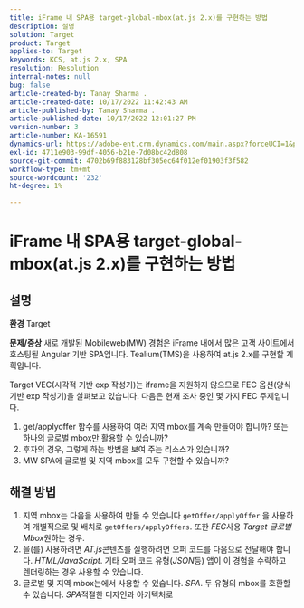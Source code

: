 ```yaml
---
title: iFrame 내 SPA용 target-global-mbox(at.js 2.x)를 구현하는 방법
description: 설명
solution: Target
product: Target
applies-to: Target
keywords: KCS, at.js 2.x, SPA
resolution: Resolution
internal-notes: null
bug: false
article-created-by: Tanay Sharma .
article-created-date: 10/17/2022 11:42:43 AM
article-published-by: Tanay Sharma .
article-published-date: 10/17/2022 12:01:27 PM
version-number: 3
article-number: KA-16591
dynamics-url: https://adobe-ent.crm.dynamics.com/main.aspx?forceUCI=1&pagetype=entityrecord&etn=knowledgearticle&id=83f645c9-104e-ed11-bba2-0022480868ff
exl-id: 4711e903-99df-4056-b21e-7d08bc42d808
source-git-commit: 4702b69f883128bf305ec64f012ef01903f3f582
workflow-type: tm+mt
source-wordcount: '232'
ht-degree: 1%

---
```


# iFrame 내 SPA용 target-global-mbox(at.js 2.x)를 구현하는 방법

## 설명

<b>환경</b>
Target


<b>문제/증상</b>
새로 개발된 Mobileweb(MW) 경험은 iFrame 내에서 많은 고객 사이트에서 호스팅될 Angular 기반 SPA입니다. Tealium(TMS)을 사용하여 at.js 2.x를 구현할 계획입니다.

Target VEC(시각적 기반 exp 작성기)는 iframe을 지원하지 않으므로 FEC 옵션(양식 기반 exp 작성기)을 살펴보고 있습니다. 다음은 현재 조사 중인 몇 가지 FEC 주제입니다.



1. get/applyoffer 함수를 사용하여 여러 지역 mbox를 계속 만들어야 합니까? 또는 하나의 글로벌 mbox만 활용할 수 있습니까?
2. 후자의 경우, 그렇게 하는 방법을 보여 주는 리소스가 있습니까?
3. MW SPA에 글로벌 및 지역 mbox를 모두 구현할 수 있습니까?



## 해결 방법


1. 지역 mbox는 다음을 사용하여 만들 수 있습니다 `getOffer/applyOffer` 을 사용하여 개별적으로 및 배치로 `getOffers/applyOffers`. 또한 *FEC*&#x200B;사용 *Target 글로벌 Mbox*&#x200B;원하는 경우.
2. 을(를) 사용하려면 *AT.js*&#x200B;콘텐츠를 실행하려면 오퍼 코드를 다음으로 전달해야 합니다. *HTML/JavaScript*. 기타 오퍼 코드 유형(*JSON*&#x200B;등) 앱이 이 경험을 수락하고 렌더링하는 경우 사용할 수 있습니다.
3. 글로벌 및 지역 mbox는에서 사용할 수 있습니다. *SPA*. 두 유형의 mbox를 호환할 수 있습니다. *SPA*&#x200B;적절한 디자인과 아키텍처로
